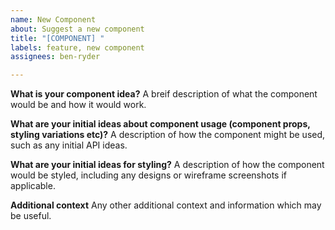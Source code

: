 ```yaml
---
name: New Component
about: Suggest a new component
title: "[COMPONENT] "
labels: feature, new component
assignees: ben-ryder

---
```


**What is your component idea?**
A breif description of what the component would be and how it would work.

**What are your initial ideas about component usage (component props, styling variations etc)?**
A description of how the component might be used, such as any initial API ideas.

**What are your initial ideas for styling?**
A description of how the component would be styled, including any designs or wireframe screenshots if applicable.

**Additional context**
Any other additional context and information which may be useful.
